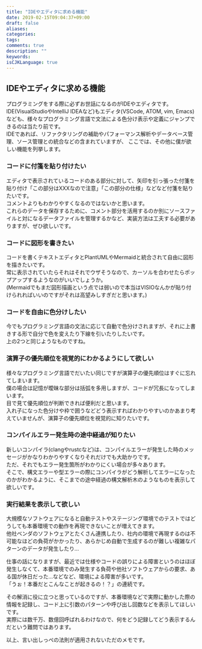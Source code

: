 ```yaml
---
title: "IDEやエディタに求める機能"
date: 2019-02-15T09:04:37+09:00
draft: false
aliases:
categories:
tags:
comments: true
description: ""
keywords:
isCJKLanguage: true
---
```


## IDEやエディタに求める機能

プログラミングをする際に必ずお世話になるのがIDEやエディタです。  
IDE(VisualStudioやIntelliJ IDEAなど)もエディタ(VSCode, ATOM, vim, Emacs)なども、様々なプログラミング言語で文法による色分け表示や定義にジャンプできるのは当たり前です。  
IDEであれば、リファクタリングの補助やパフォーマンス解析やデータベース管理、ソース管理との統合などの含まれていますが、
ここでは、その他に僕が欲しい機能を列挙します。

### コードに付箋を貼り付けたい

エディタで表示されているコードのある部分に対して、矢印を引っ張った付箋を貼り付け「この部分はXXXなので注意」「この部分の仕様」などなど付箋を貼りたいです。  
コメントよりもわかりやすくなるのではないかと思います。  
これらのデータを保存するために、コメント部分を活用するのか別にソースファイルと対になるデータファイルを管理するかなど、実装方法は工夫する必要がありますが、ぜひ欲しいです。

### コードに図形を書きたい

コードを書くテキストエディタとPlantUMLやMermaidと統合されて自由に図形を描きたいです。  
常に表示されていたらそれはそれでウザそうなので、カーソルを合わせたらポップアップするようなのがいいでしょうか。  
(Mermaidでもまだ図形描画という点では弱いので本当はVISIOなんかが貼り付けられればいいのですがそれは高望みしすぎだと思います。)  

### コードを自由に色分けしたい

今でもプログラミング言語の文法に応じて自動で色分けされますが、それに上書きする形で自分で色を変えたり下線を引いたりしたいです。  
上の2つと同じようなものですね。

### 演算子の優先順位を視覚的にわかるようにして欲しい

様々なプログラミング言語でだいたい同じですが演算子の優先順位はすぐに忘れてしまいます。  
僕の場合は記憶が曖昧な部分は括弧を多用しますが、コードが冗長になってしまいます。  
目で見て優先順位が判断できれば便利だと思います。  
入れ子になった色分けや枠で囲うなどどう表示すればわかりやすいのかあまり考えていませんが、演算子の優先順位を視覚的に知りたいです。

### コンパイルエラー発生時の途中経過が知りたい

新しいコンパイラ(clangやrustcなど)は、コンパイルエラーが発生した時のメッセージがかなりわかりやすくなりそれだけでも大助かりです。  
ただ、それでもエラー発生箇所がわかりにくい場合が多々あります。  
そこで、構文エラーや型エラーの際にコンパイラがどう解析してエラーになったのかがわかるように、そこまでの途中経過の構文解析木のようなものを表示して欲しいです。

### 実行結果を表示して欲しい

大規模なソフトウェアになると自動テストやステージング環境でのテストではどうしても本番環境での動作を再現できないことが増えてきます。  
他社ベンダのソフトウェアとたくさん連携したり、社内の環境で再現するのは不可能なほどの負荷がかかったり、あらかじめ自動で生成するのが難しい複雑なパターンのデータが発生したり…

仕事の話になりますが、最近では仕様やコードの誤りによる障害というのはほぼ発生しなくて、本番環境でのみ発生する負荷や他社ソフトウェアからの要求、ある国が休日だった…などなど、環境による障害が多いです。  
「うぉ！本番だとこんなことが起きるの！？」の連続です。

その解消に役に立つと思っているのですが、本番環境などで実際に動かした際の情報を記録し、コード上に引数のパターンや呼び出し回数などを表示してほしいです。  
実際には数千万、数億回呼ばれるわけなので、何をどう記録してどう表示するんだという難問ではあります。

以上、言い出しっぺの法則が適用されないただのメモです。
